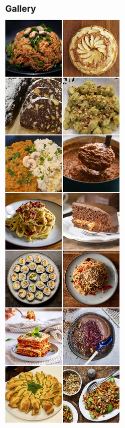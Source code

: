 # Gallery

[![](recipes/nasi_goreng/thumbnail.jpg "Nasi Goreng")](recipes/nasi_goreng/index.md)
[![](recipes/apple_cake/thumbnail.jpg "Apple Cake")](recipes/apple_cake/index.md)
[![](recipes/salami_cake/thumbnail.jpg "Salami Cake")](recipes/salami_cake/index.md)
[![](recipes/gnocchi_with_pesto_and_pistachios/thumbnail.jpg "Gnocchi with Pesto and Pistachios")](recipes/gnocchi_with_pesto_and_pistachios/index.md)
[![](recipes/dal/thumbnail.jpg "Dal")](recipes/dal/index.md)
[![](recipes/ragu/thumbnail.jpg "Ragù")](recipes/ragu/index.md)
[![](recipes/carbonara/thumbnail.jpg "Carbonara")](recipes/carbonara/index.md)
[![](recipes/sacher_cake/thumbnail.jpg "Sacher Torte")](recipes/sacher_cake/index.md)
[![](recipes/sushi/thumbnail.jpg "Sushi")](recipes/sushi/index.md)
[![](recipes/pad_thai/thumbnail.jpg "Pad Thai")](recipes/pad_thai/index.md)
[![](recipes/lasagna/thumbnail.jpg "Lasagna")](recipes/lasagna/index.md)
[![](recipes/chocolate_mouse/thumbnail.jpg "Chocolate Mouse")](recipes/chocolate_mouse/index.md)
[![](recipes/puffy_zucchini_cake/thumbnail.jpg "Puffy Zucchini Cake")](recipes/puffy_zucchini_cake/index.md)
[![](recipes/sundried_tomato_and_brocolli_penne_pasta/thumbnail.jpg "Sundried Tomato and Brocolli Pasta")](recipes/sundried_tomato_and_brocolli_penne_pasta/index.md)

